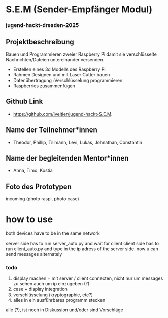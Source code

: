 # S.E.M (Sender-Empfänger Modul)

### jugend-hackt-dresden-2025

## Projektbeschreibung

Bauen und Programmieren zweier Raspberry Pi damit sie verschlüsselte Nachrichten/Dateien untereinander versenden.

- Erstellen eines 3d Modells des Raspberry Pi
- Rahmen Designen und mit Laser Cutter bauen
- Datenübertragung+Verschlüsselung programmieren
- Raspberries zusammenfügen

## Github Link

- https://github.com/iveltier/jugend-hackt-S.E.M.

## Name der Teilnehmer\*innen

- Theodor, Phillip, Tillmann, Levi, Lukas, Johnathan, Constantin

## Name der begleitenden Mentor\*innen

- Anna, Timo, Kostia

## Foto des Prototypen

incoming (photo raspi, photo case)

# how to use

both devices have to be in the same network

server side has to run server_auto.py and wait for client
client side has to run client_auto.py and type in the ip adress of the server side.
now u can send messages alternately

### todo

1. display machen + mit server / client connecten, nicht nur um messages zu sehen auch um ip einzugeben (?)
2. case + display integration
3. verschlüsselung (kryptographie, etc?)
4. alles in ein ausführbares programm stecken


alle (?), ist noch in Diskussion und/oder sind Vorschläge